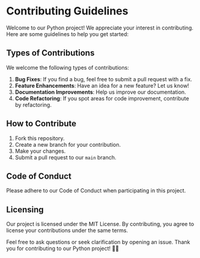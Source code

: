 # Contributing Guidelines

Welcome to our Python project! We appreciate your interest in contributing. Here are some guidelines to help you get started:

## Types of Contributions

We welcome the following types of contributions:

1. **Bug Fixes**: If you find a bug, feel free to submit a pull request with a fix.
2. **Feature Enhancements**: Have an idea for a new feature? Let us know!
3. **Documentation Improvements**: Help us improve our documentation.
4. **Code Refactoring**: If you spot areas for code improvement, contribute by refactoring.

## How to Contribute

1. Fork this repository.
2. Create a new branch for your contribution.
3. Make your changes.
4. Submit a pull request to our `main` branch.

## Code of Conduct

Please adhere to our Code of Conduct when participating in this project.

## Licensing

Our project is licensed under the MIT License. By contributing, you agree to license your contributions under the same terms.



Feel free to ask questions or seek clarification by opening an issue. Thank you for contributing to our Python project! 🐍🚀
